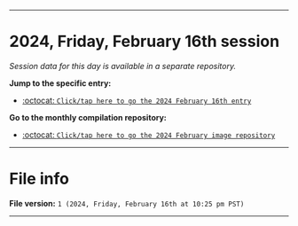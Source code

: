 
***

# 2024, Friday, February 16th session

_Session data for this day is available in a separate repository._

**Jump to the specific entry:**

- [:octocat: `Click/tap here to go the 2024 February 16th entry`](https://github.com/seanpm2001/SeansLifeArchive_Images_MotorWorld_CarFactory_Y2024_V2/tree/SeansLifeArchive_Images_MotorWorld_CarFactory_Y2024_V2_Main-dev/02_February/16/)

**Go to the monthly compilation repository:**

- [:octocat: `Click/tap here to go the 2024 February image repository`](https://github.com/seanpm2001/SeansLifeArchive_Images_MotorWorld_CarFactory_Y2024_V2/)

***

# File info

**File version:** `1 (2024, Friday, February 16th at 10:25 pm PST)`

***
